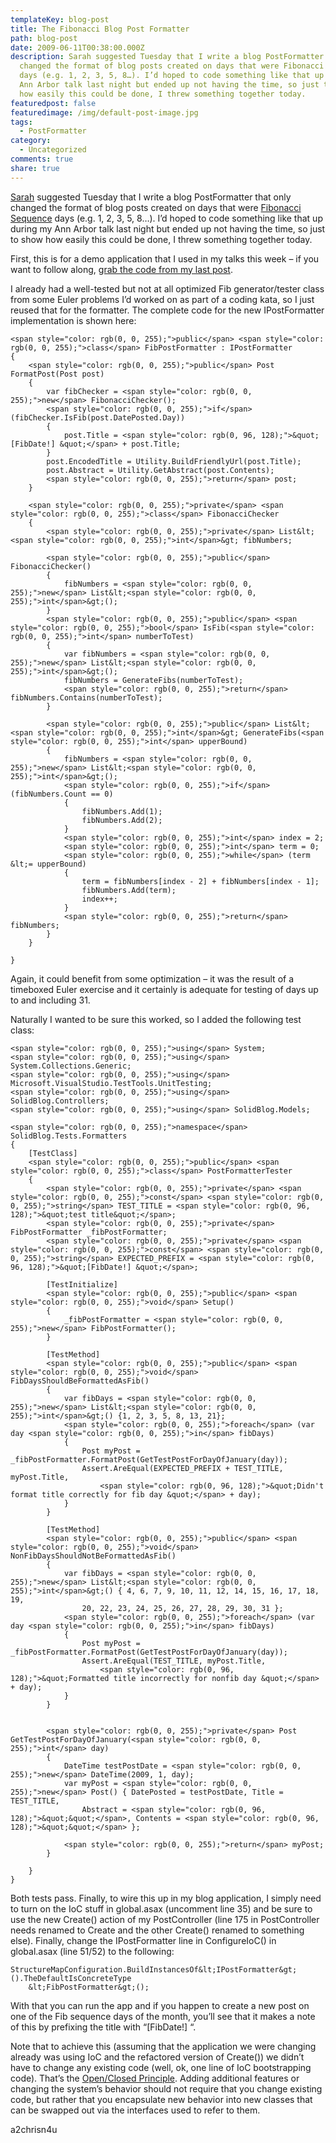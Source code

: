 ```yaml
---
templateKey: blog-post
title: The Fibonacci Blog Post Formatter
path: blog-post
date: 2009-06-11T00:38:00.000Z
description: Sarah suggested Tuesday that I write a blog PostFormatter that only
  changed the format of blog posts created on days that were Fibonacci Sequence
  days (e.g. 1, 2, 3, 5, 8…). I’d hoped to code something like that up during my
  Ann Arbor talk last night but ended up not having the time, so just to show
  how easily this could be done, I threw something together today.
featuredpost: false
featuredimage: /img/default-post-image.jpg
tags:
  - PostFormatter
category:
  - Uncategorized
comments: true
share: true
---
```

[Sarah](http://twitter.com/sadukie) suggested Tuesday that I write a blog PostFormatter that only changed the format of blog posts created on days that were [Fibonacci Sequence](http://en.wikipedia.org/wiki/Fibonacci_number) days (e.g. 1, 2, 3, 5, 8…). I’d hoped to code something like that up during my Ann Arbor talk last night but ended up not having the time, so just to show how easily this could be done, I threw something together today.

First, this is for a demo application that I used in my talks this week – if you want to follow along, [grab the code from my last post](http://stevesmithblog.com/blog/asp-net-mvc-and-solid-programming-principles-june-2009).

I already had a well-tested but not at all optimized Fib generator/tester class from some Euler problems I’d worked on as part of a coding kata, so I just reused that for the formatter. The complete code for the new IPostFormatter implementation is shown here:

```
<span style="color: rgb(0, 0, 255);">public</span> <span style="color: rgb(0, 0, 255);">class</span> FibPostFormatter : IPostFormatter
{
    <span style="color: rgb(0, 0, 255);">public</span> Post FormatPost(Post post)
    {
        var fibChecker = <span style="color: rgb(0, 0, 255);">new</span> FibonacciChecker();
        <span style="color: rgb(0, 0, 255);">if</span> (fibChecker.IsFib(post.DatePosted.Day))
        {
            post.Title = <span style="color: rgb(0, 96, 128);">&quot;[FibDate!] &quot;</span> + post.Title;
        }
        post.EncodedTitle = Utility.BuildFriendlyUrl(post.Title);
        post.Abstract = Utility.GetAbstract(post.Contents);
        <span style="color: rgb(0, 0, 255);">return</span> post;
    }
 
    <span style="color: rgb(0, 0, 255);">private</span> <span style="color: rgb(0, 0, 255);">class</span> FibonacciChecker
    {
        <span style="color: rgb(0, 0, 255);">private</span> List&lt;<span style="color: rgb(0, 0, 255);">int</span>&gt; fibNumbers;
 
        <span style="color: rgb(0, 0, 255);">public</span> FibonacciChecker()
        {
            fibNumbers = <span style="color: rgb(0, 0, 255);">new</span> List&lt;<span style="color: rgb(0, 0, 255);">int</span>&gt;();
        }
        <span style="color: rgb(0, 0, 255);">public</span> <span style="color: rgb(0, 0, 255);">bool</span> IsFib(<span style="color: rgb(0, 0, 255);">int</span> numberToTest)
        {
            var fibNumbers = <span style="color: rgb(0, 0, 255);">new</span> List&lt;<span style="color: rgb(0, 0, 255);">int</span>&gt;();
            fibNumbers = GenerateFibs(numberToTest);
            <span style="color: rgb(0, 0, 255);">return</span> fibNumbers.Contains(numberToTest);
        }
 
        <span style="color: rgb(0, 0, 255);">public</span> List&lt;<span style="color: rgb(0, 0, 255);">int</span>&gt; GenerateFibs(<span style="color: rgb(0, 0, 255);">int</span> upperBound)
        {
            fibNumbers = <span style="color: rgb(0, 0, 255);">new</span> List&lt;<span style="color: rgb(0, 0, 255);">int</span>&gt;();
            <span style="color: rgb(0, 0, 255);">if</span> (fibNumbers.Count == 0)
            {
                fibNumbers.Add(1);
                fibNumbers.Add(2);
            }
            <span style="color: rgb(0, 0, 255);">int</span> index = 2;
            <span style="color: rgb(0, 0, 255);">int</span> term = 0;
            <span style="color: rgb(0, 0, 255);">while</span> (term &lt;= upperBound)
            {
                term = fibNumbers[index - 2] + fibNumbers[index - 1];
                fibNumbers.Add(term);
                index++;
            }
            <span style="color: rgb(0, 0, 255);">return</span> fibNumbers;
        }
    }
 
}
```

Again, it could benefit from some optimization – it was the result of a timeboxed Euler exercise and it certainly is adequate for testing of days up to and including 31.

Naturally I wanted to be sure this worked, so I added the following test class:

```
<span style="color: rgb(0, 0, 255);">using</span> System;
<span style="color: rgb(0, 0, 255);">using</span> System.Collections.Generic;
<span style="color: rgb(0, 0, 255);">using</span> Microsoft.VisualStudio.TestTools.UnitTesting;
<span style="color: rgb(0, 0, 255);">using</span> SolidBlog.Controllers;
<span style="color: rgb(0, 0, 255);">using</span> SolidBlog.Models;
 
<span style="color: rgb(0, 0, 255);">namespace</span> SolidBlog.Tests.Formatters
{
    [TestClass]
    <span style="color: rgb(0, 0, 255);">public</span> <span style="color: rgb(0, 0, 255);">class</span> PostFormatterTester
    {
        <span style="color: rgb(0, 0, 255);">private</span> <span style="color: rgb(0, 0, 255);">const</span> <span style="color: rgb(0, 0, 255);">string</span> TEST_TITLE = <span style="color: rgb(0, 96, 128);">&quot;test title&quot;</span>;
        <span style="color: rgb(0, 0, 255);">private</span> FibPostFormatter _fibPostFormatter;
        <span style="color: rgb(0, 0, 255);">private</span> <span style="color: rgb(0, 0, 255);">const</span> <span style="color: rgb(0, 0, 255);">string</span> EXPECTED_PREFIX = <span style="color: rgb(0, 96, 128);">&quot;[FibDate!] &quot;</span>;
 
        [TestInitialize]
        <span style="color: rgb(0, 0, 255);">public</span> <span style="color: rgb(0, 0, 255);">void</span> Setup()
        {
            _fibPostFormatter = <span style="color: rgb(0, 0, 255);">new</span> FibPostFormatter();
        }
 
        [TestMethod]
        <span style="color: rgb(0, 0, 255);">public</span> <span style="color: rgb(0, 0, 255);">void</span> FibDaysShouldBeFormattedAsFib()
        {
            var fibDays = <span style="color: rgb(0, 0, 255);">new</span> List&lt;<span style="color: rgb(0, 0, 255);">int</span>&gt;() {1, 2, 3, 5, 8, 13, 21};
            <span style="color: rgb(0, 0, 255);">foreach</span> (var day <span style="color: rgb(0, 0, 255);">in</span> fibDays)
            {
                Post myPost = _fibPostFormatter.FormatPost(GetTestPostForDayOfJanuary(day));
                Assert.AreEqual(EXPECTED_PREFIX + TEST_TITLE, myPost.Title, 
                    <span style="color: rgb(0, 96, 128);">&quot;Didn't format title correctly for fib day &quot;</span> + day);
            }
        }
 
        [TestMethod]
        <span style="color: rgb(0, 0, 255);">public</span> <span style="color: rgb(0, 0, 255);">void</span> NonFibDaysShouldNotBeFormattedAsFib()
        {
            var fibDays = <span style="color: rgb(0, 0, 255);">new</span> List&lt;<span style="color: rgb(0, 0, 255);">int</span>&gt;() { 4, 6, 7, 9, 10, 11, 12, 14, 15, 16, 17, 18, 19, 
                20, 22, 23, 24, 25, 26, 27, 28, 29, 30, 31 };
            <span style="color: rgb(0, 0, 255);">foreach</span> (var day <span style="color: rgb(0, 0, 255);">in</span> fibDays)
            {
                Post myPost = _fibPostFormatter.FormatPost(GetTestPostForDayOfJanuary(day));
                Assert.AreEqual(TEST_TITLE, myPost.Title, 
                    <span style="color: rgb(0, 96, 128);">&quot;Formatted title incorrectly for nonfib day &quot;</span> + day);
            }
        }
 
 
        <span style="color: rgb(0, 0, 255);">private</span> Post GetTestPostForDayOfJanuary(<span style="color: rgb(0, 0, 255);">int</span> day)
        {
            DateTime testPostDate = <span style="color: rgb(0, 0, 255);">new</span> DateTime(2009, 1, day);
            var myPost = <span style="color: rgb(0, 0, 255);">new</span> Post() { DatePosted = testPostDate, Title = TEST_TITLE, 
                Abstract = <span style="color: rgb(0, 96, 128);">&quot;&quot;</span>, Contents = <span style="color: rgb(0, 96, 128);">&quot;&quot;</span> };
 
            <span style="color: rgb(0, 0, 255);">return</span> myPost;
        }
 
    }
}
```

Both tests pass. Finally, to wire this up in my blog application, I simply need to turn on the IoC stuff in global.asax (uncomment line 35) and be sure to use the new Create() action of my PostController (line 175 in PostController needs renamed to Create and the other Create() renamed to something else). Finally, change the IPostFormatter line in ConfigureIoC() in global.asax (line 51/52) to the following:

```
StructureMapConfiguration.BuildInstancesOf&lt;IPostFormatter&gt;().TheDefaultIsConcreteType
    &lt;FibPostFormatter&gt;();
```

With that you can run the app and if you happen to create a new post on one of the Fib sequence days of the month, you’ll see that it makes a note of this by prefixing the title with “\[FibDate!] “.

Note that to achieve this (assuming that the application we were changing already was using IoC and the refactored version of Create()) we didn’t have to change any existing code (well, ok, one line of IoC bootstrapping code). That’s the [Open/Closed Principle](http://en.wikipedia.org/wiki/Open/closed_principle). Adding additional features or changing the system’s behavior should not require that you change existing code, but rather that you encapsulate new behavior into new classes that can be swapped out via the interfaces used to refer to them.

a2chrisn4u